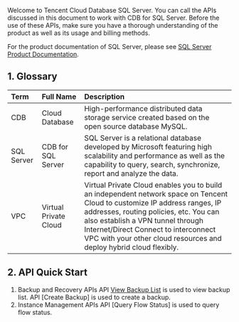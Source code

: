 Welcome to Tencent Cloud Database SQL Server. You can call the APIs discussed in this document to work with CDB for SQL Server. Before the use of these APIs, make sure you have a thorough understanding of the product as well as its usage and billing methods.

For the product documentation of SQL Server, please see [SQL Server Product Documentation](https://intl.cloud.tencent.com/doc/product/238).

## 1. Glossary

| Term       | Full Name             | Description                                                  |
| :--------- | :-------------------- | :----------------------------------------------------------- |
| CDB        | Cloud Database        | High-performance distributed data storage service created based on the open source database MySQL. |
| SQL Server | CDB for SQL Server    | SQL Server is a relational database developed by Microsoft featuring high scalability and performance as well as the capability to query, search, synchronize, report and analyze the data. |
| VPC        | Virtual Private Cloud | Virtual Private Cloud enables you to build an independent network space on Tencent Cloud to customize IP address ranges, IP addresses, routing policies, etc. You can also establish a VPN tunnel through Internet/Direct Connect to interconnect VPC with your other cloud resources and deploy hybrid cloud flexibly. |

## 2. API Quick Start

1. Backup and Recovery APIs
   API [View Backup List](https://intl.cloud.tencent.com/doc/api/449/6422) is used to view backup list.
   API [Create Backup] is used to create a backup.
2. Instance Management APIs
   API [Query Flow Status] is used to query flow status.
